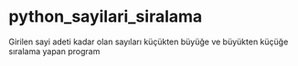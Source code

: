 # python_sayilari_siralama
Girilen sayi adeti kadar olan sayıları küçükten büyüğe ve büyükten küçüğe sıralama yapan program
